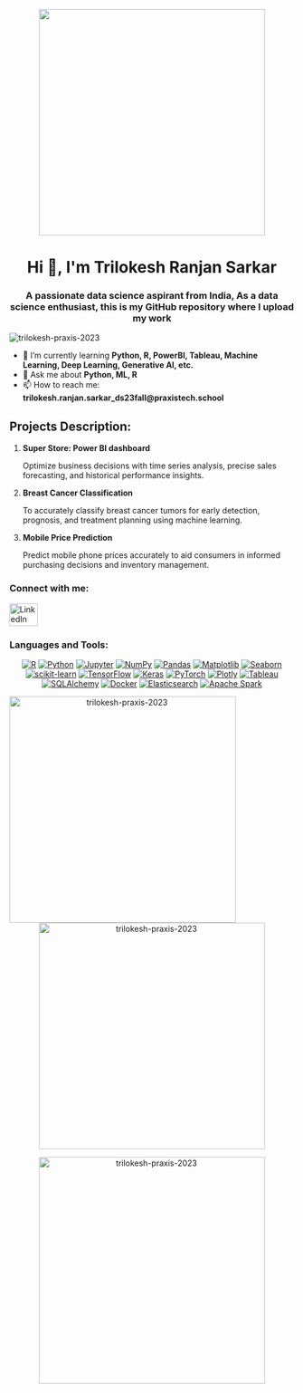 
<p align="center">
  <img src="https://user-images.githubusercontent.com/74038190/225813708-98b745f2-7d22-48cf-9150-083f1b00d6c9.gif" width="400">
</p>

  <h1 align="center">Hi 👋, I'm Trilokesh Ranjan Sarkar</h1>
  <h3 align="center">A passionate data science aspirant from India, As a data science enthusiast, this is my GitHub repository where I upload my work</h3>

  <p align="left"> <img src="https://komarev.com/ghpvc/?username=trilokesh-praxis-2023&label=Profile%20views&color=0e75b6&style=flat" alt="trilokesh-praxis-2023" /> </p>

  <ul>
    <li>🌱 I’m currently learning <strong>Python, R, PowerBI, Tableau, Machine Learning, Deep Learning, Generative AI, etc.</strong></li>
    <li>💬 Ask me about <strong>Python, ML, R</strong></li>
    <li>📫 How to reach me: <strong>trilokesh.ranjan.sarkar_ds23fall@praxistech.school</strong></li>
  </ul>

  ## Projects Description:

<ol>
  <li>
    <strong>Super Store: Power BI dashboard</strong>
    <p>Optimize business decisions with time series analysis, precise sales forecasting, and historical performance insights.</p>
  </li>
  <li>
    <strong>Breast Cancer Classification</strong>
    <p>To accurately classify breast cancer tumors for early detection, prognosis, and treatment planning using machine learning.</p>
  </li>
  <li>
    <strong>Mobile Price Prediction</strong>
    <p>Predict mobile phone prices accurately to aid consumers in informed purchasing decisions and inventory management.</p>
  </li>
</ol>


<h3 align="left">Connect with me:</h3>
<p align="left">
  <a href="https://www.linkedin.com/in/trilokesh-ranjan-sarkar-667a761b3/" target="_blank">
    <img align="center" src="https://user-images.githubusercontent.com/74038190/235294012-0a55e343-37ad-4b0f-924f-c8431d9d2483.gif" alt="LinkedIn" height="40" width="50" />
  </a>
</p>

  </a>
</p>
    </a>
  </p>
<h3 align="left">Languages and Tools:</h3>
<p align="center">
  <a href="https://www.r-project.org/"><img src="https://img.shields.io/badge/r-%23276DC3.svg?style=for-the-badge&logo=r&logoColor=white" alt="R"></a>
  <a href="https://www.python.org/"><img src="https://img.shields.io/badge/python-3670A0?style=for-the-badge&logo=python&logoColor=ffdd54" alt="Python"></a>
  <a href="https://www.jupyter.org/"><img src="https://img.shields.io/badge/Jupyter-%23F37626.svg?style=for-the-badge&logo=Jupyter&logoColor=white" alt="Jupyter"></a>
  <a href="https://numpy.org/"><img src="https://img.shields.io/badge/numpy-%23013243.svg?style=for-the-badge&logo=numpy&logoColor=white" alt="NumPy"></a>
  <a href="https://pandas.pydata.org/"><img src="https://img.shields.io/badge/pandas-%23150458.svg?style=for-the-badge&logo=pandas&logoColor=white" alt="Pandas"></a>
  <a href="https://matplotlib.org/"><img src="https://img.shields.io/badge/Matplotlib-%23D00000.svg?style=for-the-badge&logo=Matplotlib&logoColor=white" alt="Matplotlib"></a>
  <a href="https://seaborn.pydata.org/"><img src="https://img.shields.io/badge/Seaborn-%2307405e.svg?style=for-the-badge&logo=Seaborn&logoColor=white" alt="Seaborn"></a>
  <a href="https://scikit-learn.org/"><img src="https://img.shields.io/badge/scikit--learn-%23F7931E.svg?style=for-the-badge&logo=scikit-learn&logoColor=white" alt="scikit-learn"></a>
  <a href="https://www.tensorflow.org/"><img src="https://img.shields.io/badge/TensorFlow-%23FF6F00.svg?style=for-the-badge&logo=TensorFlow&logoColor=white" alt="TensorFlow"></a>
  <a href="https://keras.io/"><img src="https://img.shields.io/badge/Keras-%23D00000.svg?style=for-the-badge&logo=Keras&logoColor=white" alt="Keras"></a>
  <a href="https://pytorch.org/"><img src="https://img.shields.io/badge/PyTorch-%23EE4C2C.svg?style=for-the-badge&logo=PyTorch&logoColor=white" alt="PyTorch"></a>
  <a href="https://plotly.com/"><img src="https://img.shields.io/badge/Plotly-%233F4F75.svg?style=for-the-badge&logo=plotly&logoColor=white" alt="Plotly"></a>
  <a href="https://www.tableau.com/"><img src="https://img.shields.io/badge/Tableau-%230077B5.svg?style=for-the-badge&logo=Tableau&logoColor=white" alt="Tableau"></a>
  <a href="https://www.sqlalchemy.org/"><img src="https://img.shields.io/badge/SQLAlchemy-%2307405e.svg?style=for-the-badge&logo=sqlalchemy&logoColor=white" alt="SQLAlchemy"></a>
  <a href="https://www.docker.com/"><img src="https://img.shields.io/badge/Docker-%230db7ed.svg?style=for-the-badge&logo=docker&logoColor=white" alt="Docker"></a>
  <a href="https://www.elastic.co/"><img src="https://img.shields.io/badge/Elasticsearch-%23005571.svg?style=for-the-badge&logo=elasticsearch&logoColor=white" alt="Elasticsearch"></a>
  <a href="https://www.spark.apache.org/"><img src="https://img.shields.io/badge/Apache%20Spark-%23E25A1C.svg?style=for-the-badge&logo=Apache-Spark&logoColor=white" alt="Apache Spark"></a>
</p>




<div style="text-align: center;">

  <p><img align="left" width="400" src="https://github-readme-stats.vercel.app/api/top-langs?username=trilokesh-praxis-2023&show_icons=true&locale=en&layout=compact" alt="trilokesh-praxis-2023" /></p>

  <p><img align="center" width="400" src="https://github-readme-stats.vercel.app/api?username=trilokesh-praxis-2023&show_icons=true&locale=en" alt="trilokesh-praxis-2023" /></p>

  <p><img align="center" width="400" src="https://github-readme-streak-stats.herokuapp.com/?user=trilokesh-praxis-2023&" alt="trilokesh-praxis-2023" /></p>

</div>



